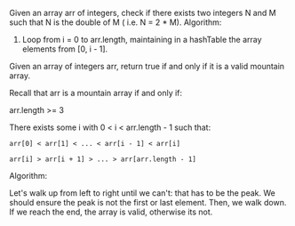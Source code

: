 Given an array arr of integers, check if there exists two integers N and M such that N is the double of M ( i.e. N = 2 * M).
Algorithm:

1. Loop from i = 0 to arr.length, maintaining in a hashTable the array elements from [0, i - 1].

Given an array of integers arr, return true if and only if it is a valid mountain array.

Recall that arr is a mountain array if and only if:

  arr.length >= 3
  
  There exists some i with 0 < i < arr.length - 1 such that:
  
    arr[0] < arr[1] < ... < arr[i - 1] < arr[i]
    
    arr[i] > arr[i + 1] > ... > arr[arr.length - 1]
    
Algorithm:

Let's walk up from left to right until we can't: that has to be the peak. We should ensure the peak is not the first or last element. Then, we walk down. If we reach the end, the array is valid, otherwise its not.
